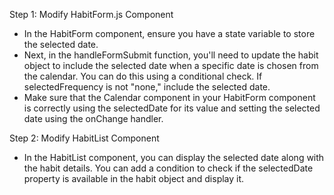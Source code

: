 Step 1: Modify HabitForm.js Component

- In the HabitForm component, ensure you
have a state variable to store the selected date. 
- Next, in the handleFormSubmit function,
you'll need to update the habit object to 
include the selected date when a specific
date is chosen from the calendar. You can
do this using a conditional check.
If selectedFrequency is not "none,"
include the selected date.
- Make sure that the Calendar component in
your HabitForm component is correctly using
the selectedDate for its value and setting
the selected date using the onChange handler.

Step 2: Modify HabitList Component

- In the HabitList component, you can display
the selected date along with the habit details.
You can add a condition to check if the
selectedDate property is available in the 
habit object and display it.
